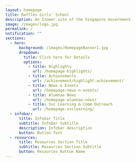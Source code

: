 ```yaml
---
layout: homepage
title: Raffles Girls' School
description: An Isomer site of the Singapore Government
image: /images/logo.jpg
permalink: /
notification: ""
sections:
  - hero:
      background: /images/HomepageBanner1.jpg
      dropdown:
        title: Click here for Details
        options:
          - title: Highlights
            url: /homepage-highlights/
          - title: Achievements
            url: /achievement/highlight-achievement/
          - title: News & Events
            url: /homepage-news-n-events/
          - title: Alumnae News
            url: /homepage-alumnae-news/
          - title: Svc Learning & Comm Outreach
            url: /homepage-svclearning/
  - infobar:
      title: Infobar Title
      subtitle: Infobar Subtitle
      description: Infobar description
      button: Button Text
  - resources:
      title: Resources Section Title
      subtitle: Resources Section Subtitle
      button: Resources Button Name
---
```


